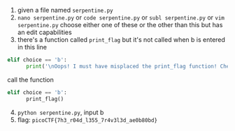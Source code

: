 1. given a file named `serpentine.py`
2. `nano serpentine.py` or `code serpentine.py` or `subl serpentine.py` or `vim serpentine.py` choose either one of these or the other than this but has an edit capabilities
3. there's a function called `print_flag` but it's not called when b is entered in this line
``` py
elif choice == 'b':
      print('\nOops! I must have misplaced the print_flag function! Check my source code!\n\n')
```
call the function
``` py
elif choice == 'b':
      print_flag()
```
4. `python serpentine.py`, input b
5. flag: `picoCTF{7h3_r04d_l355_7r4v3l3d_ae0b80bd}`
